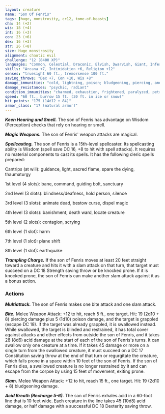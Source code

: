 ```yaml
---
layout: creature
name: "Son Of Fenris"
tags: [huge, monstrosity, cr12, tome-of-beasts]
cha: 14 (+2)
wis: 18 (+4)
int: 16 (+3)
con: 23 (+6)
dex: 16 (+3)
str: 26 (+8)
size: Huge monstrosity
alignment: chaotic evil
challenge: "12 (8400 XP)"
languages: "Common, Celestial, Draconic, Elvish, Dwarvish, Giant, Infernal, telepathy 60 ft."
skills: "Arcana +7, Intimidation +6, Religion +12"
senses: "truesight 60 ft., tremorsense 100 ft."
saving_throws: "Dex +7, Con +10, Wis +8"
damage_immunities: "cold, lightning, poison; bludgeoning, piercing, and slashing from nonmagical weapons"
damage_resistances: "psychic, radiant"
condition_immunities: "charmed, exhaustion, frightened, paralyzed, petrified, poisoned"
speed: "60 ft., burrow 15 ft. (30 ft. in ice or snow)"
hit_points: "175 (14d12 + 84)"
armor_class: "17 (natural armor)"
---
```


***Keen Hearing and Smell.*** The son of Fenris has advantage on Wisdom (Perception) checks that rely on hearing or smell.

***Magic Weapons.*** The son of Fenris' weapon attacks are magical.

***Spellcasting.*** The son of Fenris is a 15th-level spellcaster. Its spellcasting ability is Wisdom (spell save DC 16, +8 to hit with spell attacks). It requires no material components to cast its spells. It has the following cleric spells prepared:

Cantrips (at will): guidance, light, sacred flame, spare the dying, thaumaturgy

1st level (4 slots): bane, command, guiding bolt, sanctuary

2nd level (3 slots): blindness/deafness, hold person, silence

3rd level (3 slots): animate dead, bestow curse, dispel magic

4th level (3 slots): banishment, death ward, locate creature

5th level (2 slots): contagion, scrying

6th level (1 slot): harm

7th level (1 slot): plane shift

8th level (1 slot): earthquake

***Trampling Charge.*** If the son of Fenris moves at least 20 feet straight toward a creature and hits it with a slam attack on that turn, that target must succeed on a DC 18 Strength saving throw or be knocked prone. If it is knocked prone, the son of Fenris can make another slam attack against it as a bonus action.

### Actions

***Multiattack.*** The son of Fenris makes one bite attack and one slam attack.

***Bite.*** Melee Weapon Attack: +12 to hit, reach 5 ft., one target. Hit: 19 (2d10 + 8) piercing damage plus 5 (1d10) poison damage, and the target is grappled (escape DC 18). If the target was already grappled, it is swallowed instead. While swallowed, the target is blinded and restrained, it has total cover against attacks and other effects from outside the son of Fenris, and it takes 28 (8d6) acid damage at the start of each of the son of Fenris's turns. It can swallow only one creature at a time. If it takes 45 damage or more on a single turn from the swallowed creature, it must succeed on a DC 17 Constitution saving throw at the end of that turn or regurgitate the creature, which falls prone in a space within 10 feet of the son of Fenris. If the son of Fenris dies, a swallowed creature is no longer restrained by it and can escape from the corpse by using 15 feet of movement, exiting prone.

***Slam.*** Melee Weapon Attack: +12 to hit, reach 15 ft., one target. Hit: 19 (2d10 + 8) bludgeoning damage.

***Acid Breath (Recharge 5-6).*** The son of Fenris exhales acid in a 60-foot line that is 10 feet wide. Each creature in the line takes 45 (10d8) acid damage, or half damage with a successful DC 18 Dexterity saving throw.

